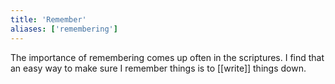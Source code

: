 ```yaml
---
title: 'Remember'
aliases: ['remembering']
---
```


The importance of remembering comes up often in the scriptures. I find that an easy way to make sure I remember things is to [[write]] things down.
